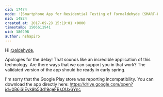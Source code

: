 ```yaml
---
cid: 17474
node: ![Smartphone App for Residential Testing of Formaldehyde (SMART-FORM) Interim report ](../notes/nshapiro/09-04-2017/smartphone-app-for-residential-testing-of-formaldehyde-smart-form-interim-report)
nid: 14824
created_at: 2017-09-28 15:19:01 +0000
timestamp: 1506611941
uid: 380298
author: nshapiro
---
```


Hi [@aldehyde](/profile/aldehyde), 

Apologies for the delay! That sounds like an incredible application of this technology. Are there ways that we can support you in that work? The validated version of the app should be ready in early spring. 

I'm sorry that the Google Play store was reporting incompatibility. You can download the app directly here: 
https://drive.google.com/open?id=0B6iSIEvk9b53d19qeFBsOUx6Ync

